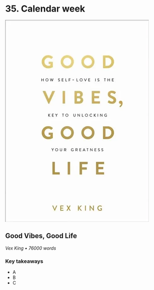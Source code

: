 # 35. Calendar week

![Good Vibes, Good Life](../assets/covers/goodVibesGood.webp)

## Good Vibes, Good Life

<p class="text-gray-light">
    <em>Vex King • 76000 words</em>
</p>

<h3>Key takeaways</h3>

-   A
-   B
-   C
